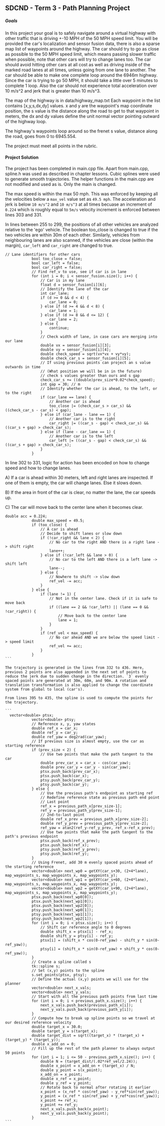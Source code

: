 
## SDCND - Term 3 - Path Planning Project

##### Goals

In this project your goal is to safely navigate around a virtual highway with other traffic that is driving +-10 MPH of the 50 MPH speed limit. You will be provided the car's localization and sensor fusion data, there is also a sparse map list of waypoints around the highway. The car should try to go as close as possible to the 50 MPH speed limit, which means passing slower traffic when possible, note that other cars will try to change lanes too. The car should avoid hitting other cars at all cost as well as driving inside of the marked road lanes at all times, unless going from one lane to another. The car should be able to make one complete loop around the 6946m highway. Since the car is trying to go 50 MPH, it should take a little over 5 minutes to complete 1 loop. Also the car should not experience total acceleration over 10 m/s^2 and jerk that is greater than 10 m/s^3.

The map of the highway is in data/highway_map.txt
Each waypoint in the list contains [x,y,s,dx,dy] values. x and y are the waypoint's map coordinate position, the s value is the distance along the road to get to that waypoint in meters, the dx and dy values define the unit normal vector pointing outward of the highway loop.

The highway's waypoints loop around so the frenet s value, distance along the road, goes from 0 to 6945.554.

The project must meet all points in the rubric. 

#### Project Solution

The project has been completed in main.cpp file. Apart from main.cpp, spline.h was used as described in chapter lessons. Cubic splines were used to generate smooth trajectories. The helper functions in the main.cpp are not modified and used as is. Only the main is changed.

The max speed is within the max 50 mph. This was enforced by keeping all the velocities below a `max_vel` value set as `49.5 mph`. The acceleration and jerk is below `10 m/s^2` and `10 m/s^3` at all times becuase an increment of `0.224` which is roughly equal to `5m/s` velocity increment is enforced between lines 303 and 331.

In lines between 255 to 299, the positions of all other vehicles are analyzed relative to the 'ego' vehicle. The boolean too_close is changed to true if the two vehicles are within 30m of each other. Similarly, vehicles from neighbouring lanes are also scanned, if the vehicles are close (within the margin), `car_left` and `car_right` are changed to true.

```
// Lane identifiers for other cars
			bool too_close = false;
			bool car_left = false;
			bool car_right = false;
			// Find ref_v to use, see if car is in lane
			for (int i = 0; i < sensor_fusion.size(); i++) {
				// Car is in my lane
				float d = sensor_fusion[i][6];
				// Identify the lane of the car 
				int car_lane;
				if (d >= 0 && d < 4) {
					car_lane = 0;
				} else if (d >= 4 && d < 8) {
					car_lane = 1;
				} else if (d >= 8 && d <= 12) {
					car_lane = 2;
				} else {
					continue;
				}
				// Check width of lane, in case cars are merging into our lane
				double vx = sensor_fusion[i][3];
				double vy = sensor_fusion[i][4];
				double check_speed = sqrt(vx*vx + vy*vy);
				double check_car_s = sensor_fusion[i][5];
				// If using previous points can project an s value outwards in time
				// (What position we will be in in the future)
				// check s values greater than ours and s gap
				check_car_s += ((double)prev_size*0.02*check_speed);
				int gap = 30; // m
				// Identify whether the car is ahead, to the left, or to the right
				if (car_lane == lane) {
					// Another car is ahead
					too_close |= (check_car_s > car_s) && ((check_car_s - car_s) < gap);
				} else if (car_lane - lane == 1) {
					// Another car is to the right
					car_right |= ((car_s - gap) < check_car_s) && ((car_s + gap) > check_car_s);
				} else if (lane - car_lane == 1) {
					// Another car is to the left
					car_left |= ((car_s - gap) < check_car_s) && ((car_s + gap) > check_car_s);
				}
			}
```


In line 302 to 331, logic for action has been encoded on how to change speed and how to change lanes.

A) If a car is ahead within 30 meters, left and right lanes are inspected. If one of them is empty, the car will change lanes. Else it slows down.

B) If the area in front of the car is clear, no matter the lane, the car speeds up.

C) The car will move back to the center lane when it becomes clear. 



````
double acc = 0.224;
			double max_speed = 49.5;
			if (too_close) {
				// A car is ahead
				// Decide to shift lanes or slow down
				if (!car_right && lane < 2) {
					// No car to the right AND there is a right lane -> shift right
					lane++;
				} else if (!car_left && lane > 0) {
					// No car to the left AND there is a left lane -> shift left
					lane--;
				} else {
					// Nowhere to shift -> slow down
					ref_vel -= acc;
				}
			} else {
				if (lane != 1) {
					// Not in the center lane. Check if it is safe to move back
					if ((lane == 2 && !car_left) || (lane == 0 && !car_right)) {
						// Move back to the center lane
						lane = 1;
					}
				}
				if (ref_vel < max_speed) {
					// No car ahead AND we are below the speed limit -> speed limit
					ref_vel += acc;
				}
			}
```

The trajectory is generated in the lines from 332 to 436. Here, previous 2 points are also appended in the next set of points to reduce the jerk due to sudden change in the direction. `3` evenly spaced points are generated at 30m, 60m, and 90m. A rotation and translation transformation is also applied to change the coordinate system from global to local (car's). 

From lines 395 to 435, the spline is used to compute the points for the trajectory.

```
  vector<double> ptsx;
			vector<double> ptsy;
			// Reference x, y, yaw states
			double ref_x = car_x;
			double ref_y = car_y;
			double ref_yaw = deg2rad(car_yaw);
			// If previous size is almost empty, use the car as starting reference
			if (prev_size < 2) {
				// Use two points that make the path tangent to the car
				double prev_car_x = car_x - cos(car_yaw);
				double prev_car_y = car_y - sin(car_yaw);
				ptsx.push_back(prev_car_x);
				ptsx.push_back(car_x);
				ptsy.push_back(prev_car_y);
				ptsy.push_back(car_y);
			} else {
				// Use the previous path's endpoint as starting ref
				// Redefine reference state as previous path end point
        		// Last point
				ref_x = previous_path_x[prev_size-1];
				ref_y = previous_path_y[prev_size-1];
				// 2nd-to-last point
				double ref_x_prev = previous_path_x[prev_size-2];
				double ref_y_prev = previous_path_y[prev_size-2];
				ref_yaw = atan2(ref_y-ref_y_prev, ref_x-ref_x_prev);
				// Use two points that make the path tangent to the path's previous endpoint
				ptsx.push_back(ref_x_prev);
				ptsx.push_back(ref_x);
				ptsy.push_back(ref_y_prev);
				ptsy.push_back(ref_y);
			}
			// Using Frenet, add 30 m evenly spaced points ahead of the starting reference
			vector<double> next_wp0 = getXY(car_s+30, (2+4*lane), map_waypoints_s, map_waypoints_x, map_waypoints_y);
			vector<double> next_wp1 = getXY(car_s+60, (2+4*lane), map_waypoints_s, map_waypoints_x, map_waypoints_y);
			vector<double> next_wp2 = getXY(car_s+90, (2+4*lane), map_waypoints_s, map_waypoints_x, map_waypoints_y);
			ptsx.push_back(next_wp0[0]);
			ptsx.push_back(next_wp1[0]);
			ptsx.push_back(next_wp2[0]);
			ptsy.push_back(next_wp0[1]);
			ptsy.push_back(next_wp1[1]);
			ptsy.push_back(next_wp2[1]);
			for (int i = 0; i < ptsx.size(); i++) {
				// Shift car reference angle to 0 degrees
				double shift_x = ptsx[i] - ref_x;
				double shift_y = ptsy[i] - ref_y;
				ptsx[i] = (shift_x * cos(0-ref_yaw) - shift_y * sin(0-ref_yaw));
				ptsy[i] = (shift_x * sin(0-ref_yaw) + shift_y * cos(0-ref_yaw));
			}
			// Create a spline called s
			tk::spline s;
			// Set (x,y) points to the spline
			s.set_points(ptsx, ptsy);
			// Define the actual (x,y) points we will use for the planner
			vector<double> next_x_vals;
			vector<double> next_y_vals;
			// Start with all the previous path points from last time
			for (int i = 0; i < previous_path_x.size(); i++) {
				next_x_vals.push_back(previous_path_x[i]);
				next_y_vals.push_back(previous_path_y[i]);
			}
			// Compute how to break up spline points so we travel at our desired reference velocity
			double target_x = 30.0;
			double target_y = s(target_x);
			double target_dist = sqrt((target_x) * (target_x) + (target_y) * (target_y));
			double x_add_on = 0;
			// Fill up the rest of the path planner to always output 50 points
			for (int i = 1; i <= 50 - previous_path_x.size(); i++) {
				double N = (target_dist/(.02*ref_vel/2.24));
				double x_point = x_add_on + (target_x) / N;
				double y_point = s(x_point);
				x_add_on = x_point;
				double x_ref = x_point;
				double y_ref = y_point;
				// Rotate back to normal after rotating it earlier
				x_point = (x_ref * cos(ref_yaw) - y_ref*sin(ref_yaw));
				y_point = (x_ref * sin(ref_yaw) + y_ref*cos(ref_yaw));
				x_point += ref_x;
				y_point += ref_y;
				next_x_vals.push_back(x_point);
				next_y_vals.push_back(y_point);
			}
```
